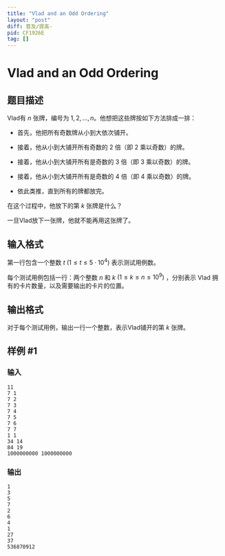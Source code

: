```yaml
---
title: "Vlad and an Odd Ordering"
layout: "post"
diff: 普及/提高-
pid: CF1926E
tag: []
---
```


# Vlad and an Odd Ordering

## 题目描述

Vlad有 $n$ 张牌，编号为 $1,2,...,n$。他想把这些牌按如下方法排成一排：

- 首先，他把所有奇数牌从小到大依次铺开。

- 接着，他从小到大铺开所有奇数的 $2$ 倍（即 $2$ 乘以奇数）的牌。

- 接着，他从小到大铺开所有是奇数的 $3$ 倍（即 $3$ 乘以奇数）的牌。

- 接着，他从小到大铺开所有是奇数的 $4$ 倍（即 $4$ 乘以奇数）的牌。

- 依此类推，直到所有的牌都放完。

在这个过程中，他放下的第 $k$ 张牌是什么？

一旦Vlad放下一张牌，他就不能再用这张牌了。

## 输入格式

第一行包含一个整数 $t$ $(1≤t≤5⋅10^4)$ 表示测试用例数。

每个测试用例包括一行：两个整数 $n$ 和 $k$ $(1≤k≤n≤10^9)$ ，分别表示 Vlad 拥有的卡片数量，以及需要输出的卡片的位置。

## 输出格式

对于每个测试用例，输出一行一个整数，表示Vlad铺开的第 $k$ 张牌。

## 样例 #1

### 输入

```
11
7 1
7 2
7 3
7 4
7 5
7 6
7 7
1 1
34 14
84 19
1000000000 1000000000
```

### 输出

```
1
3
5
7
2
6
4
1
27
37
536870912
```

